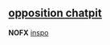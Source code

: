 ## [opposition chatpit](https://webmural.com/opposition)

**NOFX** [inspo](https://webmural.com/inspire)
